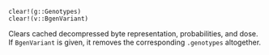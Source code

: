 ```
clear!(g::Genotypes)
clear!(v::BgenVariant)
```

Clears cached decompressed byte representation, probabilities, and dose. If `BgenVariant` is given, it removes the corresponding `.genotypes` altogether.
